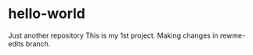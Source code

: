 # hello-world
Just another repository
This is my 1st project. Making changes in rewme-edits branch.
